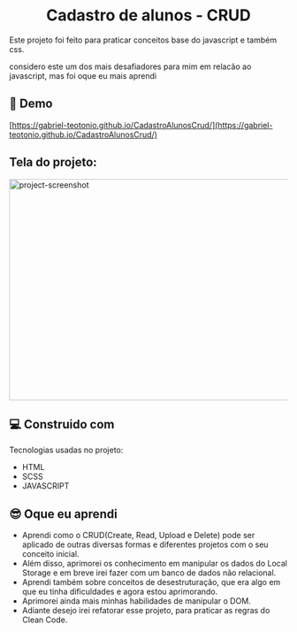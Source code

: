  <h1 align="center" id="title">Cadastro de alunos - CRUD</h1>

<p id="description">Este projeto foi feito para praticar conceitos base do javascript e também css.</p>
<p>considero este um dos mais desafiadores para mim em relacão ao javascript, mas foi oque eu mais aprendi</p>

<h2>🚀 Demo</h2>

[https://gabriel-teotonio.github.io/CadastroAlunosCrud/](https://gabriel-teotonio.github.io/CadastroAlunosCrud/)

<h2>Tela do projeto:</h2>

<img src="https://user-images.githubusercontent.com/99752042/174448726-4203d1d0-f459-4853-8f99-94b8630478e6.PNG" alt="project-screenshot" width="600" height="400/">

  
  
<h2>💻 Construido com</h2>

Tecnologias usadas no projeto:

*   HTML
*   SCSS
*   JAVASCRIPT

<h2>😎 Oque eu aprendi</h2>

*   Aprendi como o CRUD(Create, Read, Upload e Delete) pode ser aplicado de outras diversas formas e diferentes projetos com o seu
    conceito inicial.
*   Além disso, aprimorei os conhecimento em manipular os dados do Local Storage e em breve irei fazer com 
    um banco de dados não relacional.   
*   Aprendi também sobre conceitos de desestruturação, que era algo em que eu tinha dificuldades e agora estou aprimorando.
*   Aprimorei ainda mais minhas habilidades de manipular o DOM.
*   Adiante desejo irei refatorar esse projeto, para praticar as regras do Clean Code.
